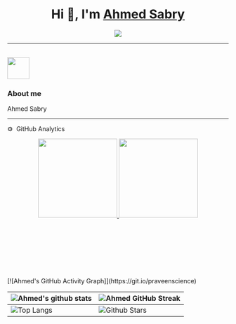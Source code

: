 <h1 align="center">Hi 👋, I'm <a href="https://100rabhcsmc.github.io/Me.io/" target="blank">
Ahmed Sabry</a></h1>

<p align="center">
  <a href="https://github.com/DenverCoder1/readme-typing-svg"><img src="https://readme-typing-svg.herokuapp.com?font=Time+New+Roman&color=%23C8BE25&size=25&center=true&vCenter=true&width=600&height=100&lines=BackEnd+Developer+.Net;Computer+Science+Student;Competitive+Programmer;Always+learning+new+things"></a>
</p>

<hr>
<br>
 <picture><img src = "https://github.com/7oSkaaa/7oSkaaa/blob/main/Images/about_me.gif?raw=true" width = 50px></picture> <h3>About me</h3>
<p>Ahmed Sabry</p>
<hr>
⚙️ &nbsp;GitHub Analytics

<p align="center">
<a href="https://github.com/AVS1508">
  <img height="180em" src="https://github-readme-stats-eight-theta.vercel.app/api?username=A7medS3bry&show_icons=true&theme=algolia&include_all_commits=true&count_private=true"/>
  <img height="180em" src="https://github-readme-stats-eight-theta.vercel.app/api/top-langs/?username=A7medS3bry&layout=compact&langs_count=8&theme=algolia"/>
</a>
</p>
<br><br><br><br><br><br><br>
[![Ahmed's GitHub Activity Graph]](https://git.io/praveenscience)

| ![Ahmed's github stats](https://github-readme-stats.vercel.app/api?username=A7medS3bry&show_icons=true&theme=tokyonight) | ![Ahmed GitHub Streak](https://github-readme-streak-stats.herokuapp.com/?user=A7medS3bry&theme=tokyonight) |
| --- | --- |
| ![Top Langs](https://github-readme-stats.vercel.app/api/top-langs/?username=A7medS3bry&theme=tokyonight) | ![Github Stars](https://github-readme-stats.vercel.app/api?username=A7medS3bry&show_icons=true&locale=en&count_private=true&hide_rank=true&custom_title=My%20GitHub%20Stats&disable_animations=true&theme=tokyonight) |

<!--	
<br><br>

<h3>Most Used Languages</h3>
<p><img align="left" src="https://github-readme-stats.vercel.app/api/top-langs?username=A7medS3bry&show_icons=true&theme=dark&locale=en&layout=compact" alt="A7medS3bry" /></p>
<br><br><br><br><br>
<h3>My GitHub Stats</h3>
<p>&nbsp;<img align="left" src="https://github-readme-stats.vercel.app/api?username=A7medS3bry&show_icons=true&theme=dark&locale=en" alt="A7medS3bry" /></p>

<br><br><br><br><br><br><br>
<h3>My Contribution</h3>
<p><img align="left" src="https://github-readme-streak-stats.herokuapp.com/?user=A7medS3bry&theme=dark" alt="A7medS3bry" /></p>

<br><br><br><br><br><br><br>
-->

